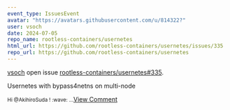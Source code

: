 ```yaml
---
event_type: IssuesEvent
avatar: "https://avatars.githubusercontent.com/u/814322?"
user: vsoch
date: 2024-07-05
repo_name: rootless-containers/usernetes
html_url: https://github.com/rootless-containers/usernetes/issues/335
repo_url: https://github.com/rootless-containers/usernetes
---
```


<a href='https://github.com/vsoch' target='_blank'>vsoch</a> open issue <a href='https://github.com/rootless-containers/usernetes/issues/335' target='_blank'>rootless-containers/usernetes#335</a>.

<p>Usernetes with bypass4netns on multi-node</p><small>Hi @AkihiroSuda ! :wave: ...</small><a href='https://github.com/rootless-containers/usernetes/issues/335' target='_blank'>View Comment</a>